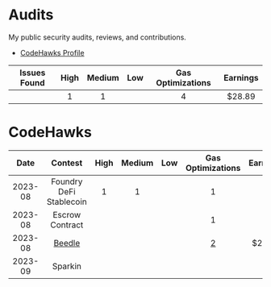 # Audits
My public security audits, reviews, and contributions.   
 - [CodeHawks Profile](https://www.codehawks.com/profile/clk4b3vtt001ald08ew8go29n)  

| Issues Found | High | Medium | Low | Gas Optimizations | Earnings |
| :--------: | :--------: | :--------: | :--------: | :--------: |:--------: |
|   | 1 | 1 |    | 4 | $28.89 |


# CodeHawks 

| Date |Contest | High | Medium | Low | Gas Optimizations | Earnings |
| :--------: | :--------: | :--------: | :--------: | :--------: | :--------: | :--------: |
| 2023-08| Foundry DeFi Stablecoin | 1 | 1 |  | 1 |
| 2023-08| Escrow Contract |  |  |  | 1 |
| 2023-08| [Beedle](https://www.codehawks.com/report/clkbo1fa20009jr08nyyf9wbx) |  |  |  | [2](https://www.codehawks.com/finding/cllv3kuf10087w9blci8zkzif) | $28.89|
| 2023-09| Sparkin |  |  |  |  |

